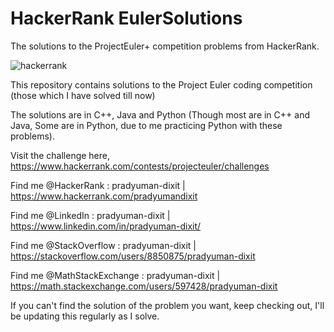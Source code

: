 # HackerRank EulerSolutions
The solutions to the ProjectEuler+ competition problems from HackerRank.

![hackerrank](https://user-images.githubusercontent.com/41565823/46145009-fcdf3100-c25e-11e8-9518-d0dbd3294e30.png)

This repository contains solutions to the Project Euler coding competition (those which I have solved till now)

The solutions are in C++, Java and Python (Though most are in C++ and Java, Some are in Python, due to me practicing Python with these problems).

Visit the challenge here, https://www.hackerrank.com/contests/projecteuler/challenges


Find me @HackerRank    : pradyuman-dixit | https://www.hackerrank.com/pradyumandixit

Find me @LinkedIn      : pradyuman-dixit | https://www.linkedin.com/in/pradyuman-dixit/

Find me @StackOverflow : pradyuman-dixit | https://stackoverflow.com/users/8850875/pradyuman-dixit

Find me @MathStackExchange : pradyuman-dixit | https://math.stackexchange.com/users/597428/pradyuman-dixit

If you can't find the solution of the problem you want, keep checking out, I'll be updating this regularly as I solve.

